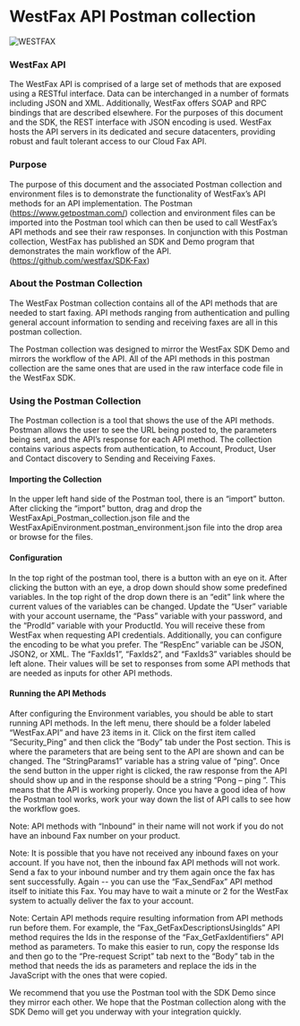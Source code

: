 # WestFax API Postman collection

![WESTFAX](https://westfax.com/img/WestFax_Logo.webp)

### WestFax API

The WestFax API is comprised of a large set of methods that are exposed using a RESTful interface.  Data can be interchanged in a number of formats including JSON and XML.  Additionally, WestFax offers SOAP and RPC bindings that are described elsewhere.  For the purposes of this document and the SDK, the REST interface with JSON encoding is used.  WestFax hosts the API servers in its dedicated and secure datacenters, providing robust and fault tolerant access to our Cloud Fax API.

### Purpose

The purpose of this document and the associated Postman collection and environment files is to demonstrate the functionality of WestFax’s API methods for an API implementation.  The Postman (https://www.getpostman.com/) collection and environment files can be imported into the Postman tool which can then be used to call WestFax’s API methods and see their raw responses. In conjunction with this Postman collection, WestFax has published an SDK and Demo program that demonstrates the main workflow of the API.  (https://github.com/westfax/SDK-Fax)  

### About the Postman Collection

The WestFax Postman collection contains all of the API methods that are needed to start faxing. API methods ranging from authentication and pulling general account information to sending and receiving faxes are all in this postman collection.

The Postman collection was designed to mirror the WestFax SDK Demo and mirrors the workflow of the API. All of the API methods in this postman collection are the same ones that are used in the raw interface code file in the WestFax SDK.

### Using the Postman Collection

The Postman collection is a tool that shows the use of the API methods.  Postman allows the user to see the URL being posted to, the parameters being sent, and the API’s response for each API method. The collection contains various aspects from authentication, to Account, Product, User and Contact discovery to Sending and Receiving Faxes. 

#### Importing the Collection 

In the upper left hand side of the Postman tool, there is an “import” button. After clicking the “import” button, drag and drop the WestFaxApi_Postman_collection.json file and the WestFaxApiEnvironment.postman_environment.json file into the drop area or browse for the files.

#### Configuration

In the top right of the postman tool, there is a button with an eye on it. After clicking the button with an eye, a drop down should show some predefined variables. In the top right of the drop down there is an “edit” link where the current values of the variables can be changed. Update the “User” variable with your account username, the “Pass” variable with your password, and the “ProdId” variable with your ProductId.  You will receive these from WestFax when requesting API credentials.  Additionally, you can configure the encoding to be what you prefer. The “RespEnc” variable can be JSON, JSON2, or XML. The “FaxIds1”, “FaxIds2”, and “FaxIds3” variables should be left alone. Their values will be set to responses from some API methods that are needed as inputs for other API methods.

#### Running the API Methods

After configuring the Environment variables, you should be able to start running API methods. In the left menu, there should be a folder labeled “WestFax.API” and have 23 items in it. Click on the first item called “Security_Ping” and then click the “Body” tab under the Post section. This is where the parameters that are being sent to the API are shown and can be changed. The “StringParams1” variable has a string value of “ping”. Once the send button in the upper right is clicked, the raw response from the API should show up and in the response should be a string “Pong – ping ”. This means that the API is working properly. Once you have a good idea of how the Postman tool works, work your way down the list of API calls to see how the workflow goes. 

Note: API methods with “Inbound” in their name will not work if you do not have an inbound Fax number on your product.

Note: It is possible that you have not received any inbound faxes on your account.  If you have not, then the inbound fax API methods will not work.  Send a fax to your inbound number and try them again once the fax has sent successfully.  Again -- you can use the “Fax_SendFax” API method itself to initiate this Fax.  You may have to wait a minute or 2 for the WestFax system to actually deliver the fax to your account.

Note: Certain API methods require resulting information from API methods run before them. For example, the “Fax_GetFaxDescriptionsUsingIds” API method requires the Ids in the response of the “Fax_GetFaxIdentifiers” API method as parameters. To make this easier to run, copy the response Ids and then go to the “Pre-request Script” tab next to the “Body” tab in the method that needs the ids as parameters and replace the ids in the JavaScript with the ones that were copied.

We recommend that you use the Postman tool with the SDK Demo since they mirror each other. We hope that the Postman collection along with the SDK Demo will get you underway with your integration quickly.  


